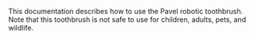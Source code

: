 This documentation describes how to use the Pavel robotic toothbrush. Note that this toothbrush is not safe to use for children, adults, pets, and wildlife. 
